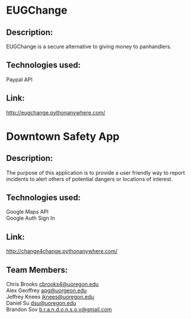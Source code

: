 # EUGChange

## Description:
EUGChange is a secure alternative to giving money to panhandlers. <br/>

## Technologies used: <br/>
Paypal API

## Link:
http://eugchange.pythonanywhere.com/ <br/>


# Downtown Safety App

## Description:<br/>
The purpose of this application is to provide a user friendly way to report
incidents to alert others of potential dangers or locations of interest.

## Technologies used:<br/>
Google Maps API<br/>
Google Auth Sign In

## Link:
http://change4change.pythonanywhere.com/ <br/>


## Team Members: <br/>
Chris Brooks cbrooks4@uoregon.edu<br/>
Alex Geoffrey apg@uorgeon.edu<br/>
Jeffrey Knees jknees@uoregon.edu<br/>
Daniel Su dsu@uoregon.edu<br/>
Brandon Sov b.r.a.n.d.o.n.s.o.v@gmail.com<br/>
<br/>

